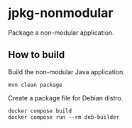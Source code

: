 # jpkg-nonmodular

Package a non-modular application.

## How to build

Build the non-modular Java application.
```
mvn clean package
```

Create a package file for Debian distro.
```
docker compose build
docker compose run --rm deb-builder
```
